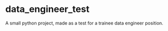 # data_engineer_test

A small python project, made as a test for a trainee data engineer position. 

